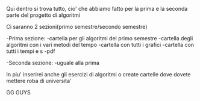 Qui dentro si trova tutto, cio' che abbiamo fatto per la prima e la seconda parte del progetto di algoritmi

Ci saranno 2 sezioni(primo semestre/secondo semestre)

-Prima sezione:
  -cartella per gli algoritmi del primo semestre
  -cartella degli algoritmi con i vari metodi del tempo
  -cartella con tutti i grafici
  -cartella con tutti i tempi e s
  -pdf
  
-Seconda sezione:
  -uguale alla prima

In piu' inserirei anche gli esercizi di algoritmi o create cartelle dove dovete mettere roba di universita'

GG GUYS
